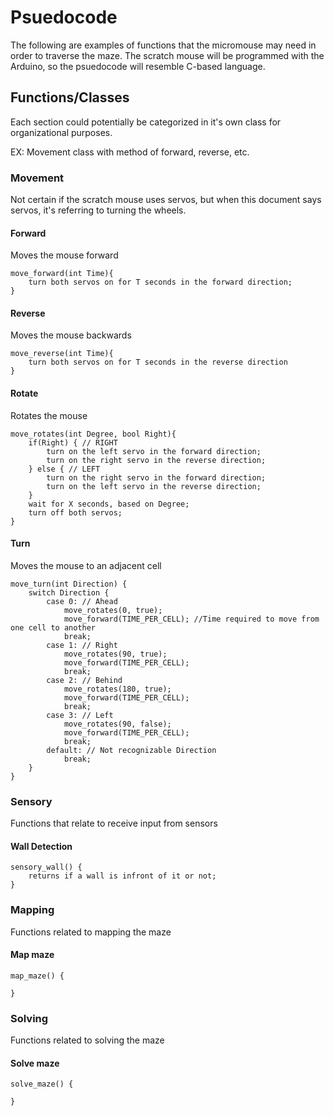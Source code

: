 # Psuedocode

The following are examples of functions that the micromouse may need in order to traverse the maze.
The scratch mouse will be programmed with the Arduino, so the psuedocode will resemble C-based language.

## Functions/Classes

Each section could potentially be categorized in it's own class for organizational purposes.

EX: Movement class with method of forward, reverse, etc. 

### Movement

Not certain if the scratch mouse uses servos, but when this document says servos, it's referring to turning the wheels.

#### Forward

Moves the mouse forward

```
move_forward(int Time){
    turn both servos on for T seconds in the forward direction;
}
```

#### Reverse

Moves the mouse backwards

```
move_reverse(int Time){
    turn both servos on for T seconds in the reverse direction
}
```

#### Rotate

Rotates the mouse

```
move_rotates(int Degree, bool Right){
    if(Right) { // RIGHT
        turn on the left servo in the forward direction;
        turn on the right servo in the reverse direction;
    } else { // LEFT
        turn on the right servo in the forward direction;
        turn on the left servo in the reverse direction;
    }
    wait for X seconds, based on Degree;
    turn off both servos;
}
```

#### Turn

Moves the mouse to an adjacent cell

```
move_turn(int Direction) {
    switch Direction {
        case 0: // Ahead
            move_rotates(0, true);
            move_forward(TIME_PER_CELL); //Time required to move from one cell to another
            break;
        case 1: // Right
            move_rotates(90, true);
            move_forward(TIME_PER_CELL);
            break;
        case 2: // Behind
            move_rotates(180, true);
            move_forward(TIME_PER_CELL);
            break;
        case 3: // Left
            move_rotates(90, false);
            move_forward(TIME_PER_CELL);
            break;
        default: // Not recognizable Direction
            break;
    }
}
```

### Sensory

Functions that relate to receive input from sensors

#### Wall Detection

```
sensory_wall() {
    returns if a wall is infront of it or not;
}
```

### Mapping

Functions related to mapping the maze

#### Map maze

```
map_maze() {

}
```

### Solving

Functions related to solving the maze

#### Solve maze

```
solve_maze() {

}
```

